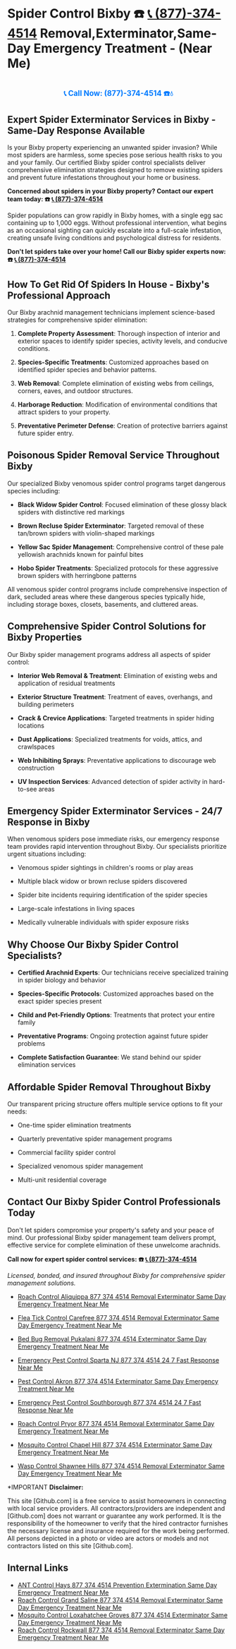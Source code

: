 # Spider Control Bixby ☎️ [📞 (877)-374-4514](https://pest-control-4514.netlify.app) Removal,Exterminator,Same-Day Emergency Treatment - (Near Me)
# 

<p align="center" style="font-size: 1.2em; font-weight: bold; margin: 20px 0;">
  <a href="https://pest-control-4514.netlify.app" target="_blank" style="color: #007BFF; text-decoration: none;">📞 Call Now: (877)-374-4514 ☎️💧</a>
</p>

## Expert Spider Exterminator Services in Bixby - Same-Day Response Available

Is your Bixby property experiencing an unwanted spider invasion? While most spiders are harmless, some species pose serious health risks to you and your family. Our certified Bixby spider control specialists deliver comprehensive elimination strategies designed to remove existing spiders and prevent future infestations throughout your home or business.

**Concerned about spiders in your Bixby property? Contact our expert team today: ☎️ [📞 (877)-374-4514](https://pest-control-4514.netlify.app)**

Spider populations can grow rapidly in Bixby homes, with a single egg sac containing up to 1,000 eggs. Without professional intervention, what begins as an occasional sighting can quickly escalate into a full-scale infestation, creating unsafe living conditions and psychological distress for residents.

**Don't let spiders take over your home! Call our Bixby spider experts now: ☎️ [📞 (877)-374-4514](https://pest-control-4514.netlify.app)**

## How To Get Rid Of Spiders In House - Bixby's Professional Approach

Our Bixby arachnid management technicians implement science-based strategies for comprehensive spider elimination:

1. **Complete Property Assessment**: Thorough inspection of interior and exterior spaces to identify spider species, activity levels, and conducive conditions.

2. **Species-Specific Treatments**: Customized approaches based on identified spider species and behavior patterns.

3. **Web Removal**: Complete elimination of existing webs from ceilings, corners, eaves, and outdoor structures.

4. **Harborage Reduction**: Modification of environmental conditions that attract spiders to your property.

5. **Preventative Perimeter Defense**: Creation of protective barriers against future spider entry.

## Poisonous Spider Removal Service Throughout Bixby

Our specialized Bixby venomous spider control programs target dangerous species including:

- **Black Widow Spider Control**: Focused elimination of these glossy black spiders with distinctive red markings

- **Brown Recluse Spider Exterminator**: Targeted removal of these tan/brown spiders with violin-shaped markings

- **Yellow Sac Spider Management**: Comprehensive control of these pale yellowish arachnids known for painful bites

- **Hobo Spider Treatments**: Specialized protocols for these aggressive brown spiders with herringbone patterns

All venomous spider control programs include comprehensive inspection of dark, secluded areas where these dangerous species typically hide, including storage boxes, closets, basements, and cluttered areas.

## Comprehensive Spider Control Solutions for Bixby Properties

Our Bixby spider management programs address all aspects of spider control:

- **Interior Web Removal & Treatment**: Elimination of existing webs and application of residual treatments

- **Exterior Structure Treatment**: Treatment of eaves, overhangs, and building perimeters

- **Crack & Crevice Applications**: Targeted treatments in spider hiding locations

- **Dust Applications**: Specialized treatments for voids, attics, and crawlspaces

- **Web Inhibiting Sprays**: Preventative applications to discourage web construction

- **UV Inspection Services**: Advanced detection of spider activity in hard-to-see areas

## Emergency Spider Exterminator Services - 24/7 Response in Bixby

When venomous spiders pose immediate risks, our emergency response team provides rapid intervention throughout Bixby. Our specialists prioritize urgent situations including:

- Venomous spider sightings in children's rooms or play areas

- Multiple black widow or brown recluse spiders discovered

- Spider bite incidents requiring identification of the spider species

- Large-scale infestations in living spaces

- Medically vulnerable individuals with spider exposure risks

## Why Choose Our Bixby Spider Control Specialists?

- **Certified Arachnid Experts**: Our technicians receive specialized training in spider biology and behavior

- **Species-Specific Protocols**: Customized approaches based on the exact spider species present

- **Child and Pet-Friendly Options**: Treatments that protect your entire family

- **Preventative Programs**: Ongoing protection against future spider problems

- **Complete Satisfaction Guarantee**: We stand behind our spider elimination services

## Affordable Spider Removal Throughout Bixby

Our transparent pricing structure offers multiple service options to fit your needs:

- One-time spider elimination treatments

- Quarterly preventative spider management programs

- Commercial facility spider control

- Specialized venomous spider management

- Multi-unit residential coverage

## Contact Our Bixby Spider Control Professionals Today

Don't let spiders compromise your property's safety and your peace of mind. Our professional Bixby spider management team delivers prompt, effective service for complete elimination of these unwelcome arachnids.

**Call now for expert spider control services: ☎️ [📞 (877)-374-4514](https://pest-control-4514.netlify.app)**

*Licensed, bonded, and insured throughout Bixby for comprehensive spider management solutions.*


- [Roach Control Aliquippa 877 374 4514 Removal Exterminator Same Day Emergency Treatment Near Me](https://github.com/allyoucaneatsushiin/pest-control/blob/main/Roach-Control-Aliquippa-877-374-4514-Removal-Exterminator-Same-Day-Emergency-Treatment-Near-Me.md)
- [Flea Tick Control Carefree 877 374 4514 Removal Exterminator Same Day Emergency Treatment Near Me](https://github.com/allyoucaneatsushiin/pest-control/blob/main/Flea-Tick-Control-Carefree-877-374-4514-Removal-Exterminator-Same-Day-Emergency-Treatment-Near-Me.md)
- [Bed Bug Removal Pukalani 877 374 4514 Exterminator Same Day Emergency Treatment Near Me](https://github.com/allyoucaneatsushiin/pest-control/blob/main/Bed-Bug-Removal-Pukalani-877-374-4514-Exterminator-Same-Day-Emergency-Treatment-Near-Me.md)


- [Emergency Pest Control Sparta NJ 877 374 4514 24 7 Fast Response Near Me](https://github.com/allyoucaneatsushiin/pest-control/blob/main/Emergency-Pest-Control-Sparta-NJ-877-374-4514-24-7-Fast-Response-Near-Me.md)
- [Pest Control Akron 877 374 4514 Exterminator Same Day Emergency Treatment Near Me](https://github.com/allyoucaneatsushiin/pest-control/blob/main/Pest-Control-Akron-877-374-4514-Exterminator-Same-Day-Emergency-Treatment-Near-Me.md)
- [Emergency Pest Control Southborough 877 374 4514 24 7 Fast Response Near Me](https://github.com/allyoucaneatsushiin/pest-control/blob/main/Emergency-Pest-Control-Southborough-877-374-4514-24-7-Fast-Response-Near-Me.md)


- [Roach Control Pryor 877 374 4514 Removal Exterminator Same Day Emergency Treatment Near Me](https://github.com/allyoucaneatsushiin/pest-control/blob/main/Roach-Control-Pryor-877-374-4514-Removal-Exterminator-Same-Day-Emergency-Treatment-Near-Me.md)
- [Mosquito Control Chapel Hill 877 374 4514 Exterminator Same Day Emergency Treatment Near Me](https://github.com/allyoucaneatsushiin/pest-control/blob/main/Mosquito-Control-Chapel-Hill-877-374-4514-Exterminator-Same-Day-Emergency-Treatment-Near-Me.md)
- [Wasp Control Shawnee Hills 877 374 4514 Removal Exterminator Same Day Emergency Treatment Near Me](https://github.com/allyoucaneatsushiin/pest-control/blob/main/Wasp-Control-Shawnee-Hills-877-374-4514-Removal-Exterminator-Same-Day-Emergency-Treatment-Near-Me.md)


*IMPORTANT **Disclaimer:**  

This site [Github.com] is a free service to assist homeowners in connecting with local service providers. All contractors/providers are independent and [Github.com] does not warrant or guarantee any work performed. It is the responsibility of the homeowner to verify that the hired contractor furnishes the necessary license and insurance required for the work being performed. All persons depicted in a photo or video are actors or models and not contractors listed on this site [Github.com].


## Internal Links
- [ANT Control Hays 877 374 4514 Prevention Extermination Same Day Emergency Treatment Near Me](https://github.com/allyoucaneatsushiin/pest-control/blob/main/ANT-Control-Hays-877-374-4514-Prevention-Extermination-Same-Day-Emergency-Treatment-Near-Me.md)
- [Roach Control Grand Saline 877 374 4514 Removal Exterminator Same Day Emergency Treatment Near Me](https://github.com/allyoucaneatsushiin/pest-control/blob/main/Roach-Control-Grand-Saline-877-374-4514-Removal-Exterminator-Same-Day-Emergency-Treatment-Near-Me.md)
- [Mosquito Control Loxahatchee Groves 877 374 4514 Exterminator Same Day Emergency Treatment Near Me](https://github.com/allyoucaneatsushiin/pest-control/blob/main/Mosquito-Control-Loxahatchee-Groves-877-374-4514-Exterminator-Same-Day-Emergency-Treatment-Near-Me.md)
- [Roach Control Rockwall 877 374 4514 Removal Exterminator Same Day Emergency Treatment Near Me](https://github.com/allyoucaneatsushiin/pest-control/blob/main/Roach-Control-Rockwall-877-374-4514-Removal-Exterminator-Same-Day-Emergency-Treatment-Near-Me.md)
